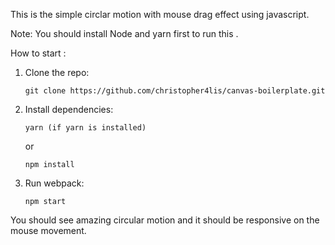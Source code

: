 This is the simple circlar motion with mouse drag effect using javascript.

Note: You should install Node and yarn first to run this .

How to start : 

1.  Clone the repo:

        git clone https://github.com/christopher4lis/canvas-boilerplate.git

2.  Install dependencies:

        yarn (if yarn is installed)

    or

        npm install 

3.  Run webpack:

        npm start

You should see amazing circular motion and it should be responsive on the mouse movement.
